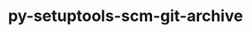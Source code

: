 ---
title: "py-setuptools-scm-git-archive"
layout: cache
categories: [package, v0.18.0]
meta: {"versions": ["1.1"], "compilers": ["gcc@=7.5.0"], "oss": ["ubuntu18.04"], "platforms": ["linux"], "targets": ["x86_64"], "stacks": ["data-vis-sdk", "e4s", "radiuss", "root"], "num_specs": 3, "num_specs_by_stack": {"e4s": 1, "root": 3, "data-vis-sdk": 1, "radiuss": 1}}
spec_details: [{"hash": "4jpwe5hwfaucugwjsmp776cyrxecwy6b", "compiler": "gcc@=7.5.0", "versions": ["1.1"], "os": "ubuntu18.04", "platform": "linux", "target": "x86_64", "variants": [], "stacks": ["e4s", "root"], "size": "-", "tarball": "https://binaries.spack.io/releases/v0.18.0/build_cache/linux-ubuntu18.04-x86_64/gcc-7.5.0/py-setuptools-scm-git-archive-1.1/linux-ubuntu18.04-x86_64-gcc-7.5.0-py-setuptools-scm-git-archive-1.1-4jpwe5hwfaucugwjsmp776cyrxecwy6b.spack"}, {"hash": "fgqhrt6br3vssgs7qjdxhofoz7kmd353", "compiler": "gcc@=7.5.0", "versions": ["1.1"], "os": "ubuntu18.04", "platform": "linux", "target": "x86_64", "variants": [], "stacks": ["data-vis-sdk", "root"], "size": "-", "tarball": "https://binaries.spack.io/releases/v0.18.0/build_cache/linux-ubuntu18.04-x86_64/gcc-7.5.0/py-setuptools-scm-git-archive-1.1/linux-ubuntu18.04-x86_64-gcc-7.5.0-py-setuptools-scm-git-archive-1.1-fgqhrt6br3vssgs7qjdxhofoz7kmd353.spack"}, {"hash": "i7epu4il24w7fg2qapjkvsjbs2yvwxym", "compiler": "gcc@=7.5.0", "versions": ["1.1"], "os": "ubuntu18.04", "platform": "linux", "target": "x86_64", "variants": [], "stacks": ["radiuss", "root"], "size": "-", "tarball": "https://binaries.spack.io/releases/v0.18.0/build_cache/linux-ubuntu18.04-x86_64/gcc-7.5.0/py-setuptools-scm-git-archive-1.1/linux-ubuntu18.04-x86_64-gcc-7.5.0-py-setuptools-scm-git-archive-1.1-i7epu4il24w7fg2qapjkvsjbs2yvwxym.spack"}]
---